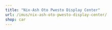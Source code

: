 ```yaml
---
title: "Nix-Ash Oto Pwesto Display Center"
url: /imus/nix-ash-oto-pwesto-display-center/
shop: car
---
```

